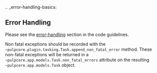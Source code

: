 .. _error-handling-basics:

Error Handling
--------------

Please see the [error-handling](https://docs.pulpproject.org/en/3.0/nightly/contributing/error-handling.html) section in the code guidelines.

Non fatal exceptions should be recorded with the
`~pulpcore.plugin.tasking.Task.append_non_fatal_error` method. These non-fatal exceptions
will be returned in a `~pulpcore.app.models.Task.non_fatal_errors` attribute on the resulting
`~pulpcore.app.models.Task` object.



